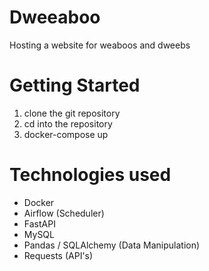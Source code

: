 # Dweeaboo
Hosting a website for weaboos and dweebs
# Getting Started
1. clone the git repository
2. cd into the repository
3. docker-compose up
# Technologies used
* Docker
* Airflow (Scheduler)
* FastAPI
* MySQL
* Pandas / SQLAlchemy (Data Manipulation)
* Requests (API's)

